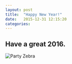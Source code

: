 ```yaml
---
layout: post
title:  "Happy New Year!"
date:   2015-12-31 12:15:20
categories:
---
```


## Have a great 2016.

![Party Zebra](http://media.thedailytouch.com/2015/08/party-zebra-at-disco.gif)
